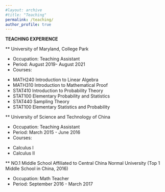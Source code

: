 ```yaml
---
#layout: archive
#title: "Teaching"
permalink: /teaching/
author_profile: true
---
```


<b>TEACHING EXPERIENCE</b>

** University of Maryland, College Park 
* Occupation: Teaching Assistant  
* Period: August 2019- August 2021 
* Courses:  
- MATH240   Introduction to Linear Algebra
- MATH310   Introduction to Mathematical Proof 
- STAT410   Introduction to Probability Theory
- STAT100   Elementary Probability and Statistics
- STAT440   Sampling Theory
- STAT100   Elementary Statistics and Probability
  
** University of Science and Technology of China
* Occupation: Teaching Assistant 
* Period: March 2015 - June 2016
* Courses: 
- Calculus I
- Calculus II

** NO.1 Middle School Affiliated to Central China Normal University (Top 1 Middle School in China, 2016)
* Occupation: Math Teacher
* Period: September 2016 - March 2017
 
